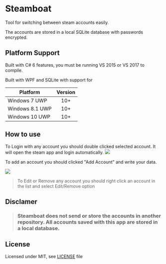 # Steamboat

Tool for switching between steam accounts easily. 

The accounts are stored in a local SQLite database with passwords encrypted. 

## Platform Support

Built with C# 6 features, you must be running VS 2015 or VS 2017 to compile.

Built with WPF and SQLite with support for

|Platform|Version|
| ------------------- | :------------------: |
|Windows 7 UWP|10+|
|Windows 8.1 UWP|10+|
|Windows 10 UWP|10+|

## How to use

To Login with any account you should double clicked selected account. It will open the steam app and login automatically.
![](images/main.png)

To add an account you should clicked "Add Account" and write your data.

![](images/add.png)

>To Edit or Remove any account you should right click an account in the list and select Edit/Remove option


## Disclamer

> ### Steamboat does not send or store the accounts in another repository. All accounts saved with this app are stored in a local database.


## License
Licensed under MIT, see [LICENSE](LICENSE) file

